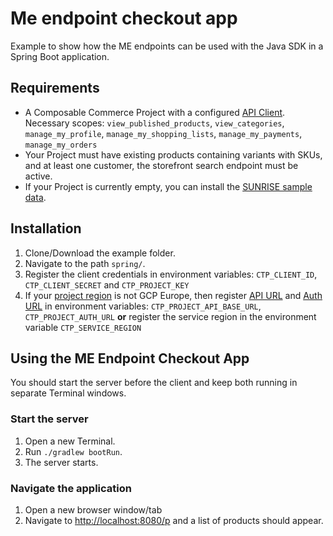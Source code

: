 # Me endpoint checkout app

Example to show how the ME endpoints can be used with the Java SDK in a Spring Boot application.

## Requirements

- A Composable Commerce Project with a configured [API Client](https://docs.commercetools.com/tutorials/getting-started#creating-an-api-client).
  Necessary scopes: `view_published_products`, `view_categories`, `manage_my_profile`, `manage_my_shopping_lists`, `manage_my_payments`, `manage_my_orders`
- Your Project must have existing products containing variants with SKUs, and at least one customer, the storefront search endpoint must be active.
- If your Project is currently empty, you can install the [SUNRISE sample data](https://docs.commercetools.com/sdk/sunrise-data).

## Installation

1. Clone/Download the example folder.
2. Navigate to the path `spring/`.
3. Register the client credentials in environment variables:
   `CTP_CLIENT_ID`, `CTP_CLIENT_SECRET` and `CTP_PROJECT_KEY`
4. If your [project region](https://docs.commercetools.com/api/general-concepts#regions) is not GCP Europe, then register
   [API URL](https://docs.commercetools.com/api/general-concepts#hosts) and [Auth URL](https://docs.commercetools.com/api/authorization#requesting-an-access-token-using-the-composable-commerce-oauth-20-service)
   in environment variables: `CTP_PROJECT_API_BASE_URL`, `CTP_PROJECT_AUTH_URL`
   **or**
   register the service region in the environment variable `CTP_SERVICE_REGION`

## Using the ME Endpoint Checkout App

You should start the server before the client and keep both running in separate Terminal windows.

### Start the server

1. Open a new Terminal.
2. Run `./gradlew bootRun`.
3. The server starts.

### Navigate the application

1. Open a new browser window/tab
2. Navigate to [http://localhost:8080/p](http://localhost:8080/p) and a list of products should appear.
